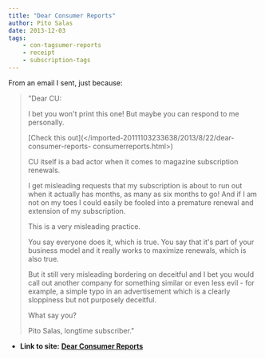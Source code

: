 ```yaml
---
title: "Dear Consumer Reports"
author: Pito Salas
date: 2013-12-03
tags:
    - con-tagsumer-reports
    - receipt
    - subscription-tags
---
```


From an email I sent, just because:

> "Dear CU:
>
> I bet you won't print this one! But maybe you can respond to me personally.
>
> [Check this out](</imported-20111103233638/2013/8/22/dear-consumer-reports-
> consumerreports.html>)
>
> CU itself is a bad actor when it comes to magazine subscription renewals.
>
> I get misleading requests that my subscription is about to run out when it
> actually has months, as many as six months to go! And if I am not on my toes
> I could easily be fooled into a premature renewal and extension of my
> subscription.
>
> This is a very misleading practice.
>
> You say everyone does it, which is true. You say that it's part of your
> business model and it really works to maximize renewals, which is also true.
>
> But it still very misleading bordering on deceitful and I bet you would call
> out another company for something similar or even less evil - for example, a
> simple typo in an advertisement which is a clearly sloppiness but not
> purposely deceitful.
>
> What say you?
>
> Pito Salas, longtime subscriber."


* **Link to site:** **[Dear Consumer Reports](None)**
